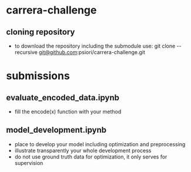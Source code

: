 # carrera-challenge

## cloning repository

- to download the repository including the submodule use:
git clone --recursive git@github.com:psiori/carrera-challenge.git

# submissions

## evaluate_encoded_data.ipynb
- fill the encode(x) function with your method

## model_development.ipynb
- place to develop your model including optimization and preprocessing
- illustrate transparently your whole development process
- do not use ground truth data for optimization, it only serves for supervision
